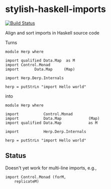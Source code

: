 stylish-haskell-imports
=======================

[![Build Status](https://secure.travis-ci.org/jaspervdj/stylish-haskell-imports.png?branch=master)](http://travis-ci.org/jaspervdj/stylish-haskell-imports)

Align and sort imports in Haskell source code

Turns

    module Herp where

    import qualified Data.Map  as M
    import Control.Monad
    import       Data.Map     (Map)

    import Herp.Derp.Internals

    herp = putStrLn "import Hello world"

into

    module Herp where

    import           Control.Monad
    import           Data.Map            (Map)
    import qualified Data.Map            as M

    import           Herp.Derp.Internals

    herp = putStrLn "import Hello world"

Status
------

Doesn't yet work for multi-line imports, e.g.,

    import Control.Monad (forM,
        replicateM)

